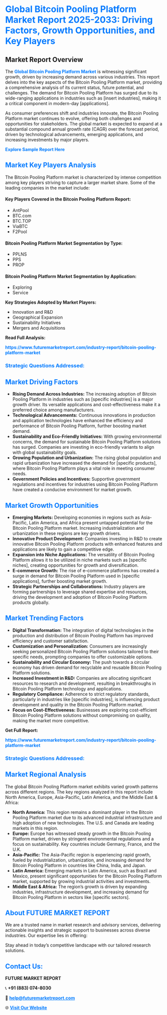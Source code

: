 <h1 style="color: #007BFF;">Global Bitcoin Pooling Platform Market Report 2025-2033: Driving Factors, Growth Opportunities, and Key Players</h1>

<section id="overview">
<h2>Market Report Overview</h2>
<p>The <a href="https://www.futuremarketreport.com/industry-report/bitcoin-pooling-platform-market" style="color: #007BFF; text-decoration: none;"><strong>Global Bitcoin Pooling Platform Market</strong></a> is witnessing significant growth, driven by increasing demand across various industries. This report delves into the key aspects of the Bitcoin Pooling Platform market, providing a comprehensive analysis of its current status, future potential, and challenges. The demand for Bitcoin Pooling Platform has surged due to its wide-ranging applications in industries such as [insert industries], making it a critical component in modern-day [applications].</p>
<p>As consumer preferences shift and industries innovate, the Bitcoin Pooling Platform market continues to evolve, offering both challenges and opportunities for stakeholders. The global market is expected to expand at a substantial compound annual growth rate (CAGR) over the forecast period, driven by technological advancements, emerging applications, and increasing investments by major players.</p>
</section>

<section id="overview">
<p><a href="https://www.futuremarketreport.com/request-sample/reportId=63930" style="color: #007BFF; text-decoration: none;"><strong>Explore Sample Report Here</strong></a></p>
</section>

<section id="key-players">
<h2 style="color: #007BFF;">Market Key Players Analysis</h2>
<p>The Bitcoin Pooling Platform market is characterized by intense competition among key players striving to capture a larger market share. Some of the leading companies in the market include:</p>
<h4>Key Players Covered in the Bitcoin Pooling Platform Report:</h4>
<ul><li>AntPool</li><li>BTC.com</li><li>BTC.TOP</li><li>ViaBTC</li><li>F2Pool</li></ul>
<h4>Bitcoin Pooling Platform Market Segmentation by Type:</h4>
<ul><li>PPLNS</li><li>PPS</li><li>PROP</li></ul>

<h4>Bitcoin Pooling Platform Market Segmentation by Application:</h4>
<ul><li>Exploring</li><li>Service</li></ul>
<p><strong>Key Strategies Adopted by Market Players:</strong></p>
<ul>
<li>Innovation and R&D</li>
<li>Geographical Expansion</li>
<li>Sustainability Initiatives</li>
<li>Mergers and Acquisitions</li>
</ul>
</section>

<section>
<p><strong>Read Full Analysis: </strong></p><a href="https://www.futuremarketreport.com/industry-report/bitcoin-pooling-platform-market" style="color: #007BFF; text-decoration: none;"><strong>https://www.futuremarketreport.com/industry-report/bitcoin-pooling-platform-market</strong></a>
<h3 style="color: #007BFF;">Strategic Questions Addressed:</h3>
</section>

<section id="driving-factors">
<h2 style="color: #007BFF;">Market Driving Factors</h2>
<ul>
<li><strong>Rising Demand Across Industries:</strong> The increasing adoption of Bitcoin Pooling Platform in industries such as [specific industries] is a major growth driver. Its versatile applications and cost-effectiveness make it a preferred choice among manufacturers.</li>
<li><strong>Technological Advancements:</strong> Continuous innovations in production and application technologies have enhanced the efficiency and performance of Bitcoin Pooling Platform, further boosting market demand.</li>
<li><strong>Sustainability and Eco-Friendly Initiatives:</strong> With growing environmental concerns, the demand for sustainable Bitcoin Pooling Platform solutions has surged. Companies are investing in eco-friendly variants to align with global sustainability goals.</li>
<li><strong>Growing Population and Urbanization:</strong> The rising global population and rapid urbanization have increased the demand for [specific products], where Bitcoin Pooling Platform plays a vital role in meeting consumer needs.</li>
<li><strong>Government Policies and Incentives:</strong> Supportive government regulations and incentives for industries using Bitcoin Pooling Platform have created a conducive environment for market growth.</li>
</ul>
</section>

<section id="growth-opportunities">
<h2 style="color: #007BFF;">Market Growth Opportunities</h2>
<ul>
<li><strong>Emerging Markets:</strong> Developing economies in regions such as Asia-Pacific, Latin America, and Africa present untapped potential for the Bitcoin Pooling Platform market. Increasing industrialization and urbanization in these regions are key growth drivers.</li>
<li><strong>Innovative Product Development:</strong> Companies investing in R&D to create innovative Bitcoin Pooling Platform products with enhanced features and applications are likely to gain a competitive edge.</li>
<li><strong>Expansion into Niche Applications:</strong> The versatility of Bitcoin Pooling Platform allows it to be utilized in niche markets such as [specific niches], creating opportunities for growth and diversification.</li>
<li><strong>E-commerce Growth:</strong> The rise of e-commerce platforms has created a surge in demand for Bitcoin Pooling Platform used in [specific applications], further boosting market growth.</li>
<li><strong>Strategic Partnerships and Collaborations:</strong> Industry players are forming partnerships to leverage shared expertise and resources, driving the development and adoption of Bitcoin Pooling Platform products globally.</li>
</ul>
</section>

<section id="trending-factors">
<h2 style="color: #007BFF;">Market Trending Factors</h2>
<ul>
<li><strong>Digital Transformation:</strong> The integration of digital technologies in the production and distribution of Bitcoin Pooling Platform has improved efficiency and customer satisfaction.</li>
<li><strong>Customization and Personalization:</strong> Consumers are increasingly seeking personalized Bitcoin Pooling Platform solutions tailored to their specific needs, prompting companies to offer customizable options.</li>
<li><strong>Sustainability and Circular Economy:</strong> The push towards a circular economy has driven demand for recyclable and reusable Bitcoin Pooling Platform solutions.</li>
<li><strong>Increased Investment in R&D:</strong> Companies are allocating significant resources to research and development, resulting in breakthroughs in Bitcoin Pooling Platform technology and applications.</li>
<li><strong>Regulatory Compliance:</strong> Adherence to strict regulatory standards, particularly in industries like [specific industries], is influencing product development and quality in the Bitcoin Pooling Platform market.</li>
<li><strong>Focus on Cost-Effectiveness:</strong> Businesses are exploring cost-efficient Bitcoin Pooling Platform solutions without compromising on quality, making the market more competitive.</li>
</ul>
</section>

<section>
<p><strong>Get Full Report: </strong></p><a href="https://www.futuremarketreport.com/industry-report/bitcoin-pooling-platform-market" style="color: #007BFF; text-decoration: none;"><strong>https://www.futuremarketreport.com/industry-report/bitcoin-pooling-platform-market</strong></a>
<h3 style="color: #007BFF;">Strategic Questions Addressed:</h3>
</section>


<section id="regional-analysis">
<h2 style="color: #007BFF;">Market Regional Analysis</h2>
<p>The global Bitcoin Pooling Platform market exhibits varied growth patterns across different regions. The key regions analyzed in this report include North America, Europe, Asia-Pacific, Latin America, and the Middle East & Africa:</p>
<ul>
<li><strong>North America:</strong> This region remains a dominant player in the Bitcoin Pooling Platform market due to its advanced industrial infrastructure and high adoption of new technologies. The U.S. and Canada are leading markets in this region.</li>
<li><strong>Europe:</strong> Europe has witnessed steady growth in the Bitcoin Pooling Platform market, driven by stringent environmental regulations and a focus on sustainability. Key countries include Germany, France, and the U.K.</li>
<li><strong>Asia-Pacific:</strong> The Asia-Pacific region is experiencing rapid growth, fueled by industrialization, urbanization, and increasing demand for Bitcoin Pooling Platform in countries like China, India, and Japan.</li>
<li><strong>Latin America:</strong> Emerging markets in Latin America, such as Brazil and Mexico, present significant opportunities for the Bitcoin Pooling Platform market, supported by growing industrial activities and investments.</li>
<li><strong>Middle East & Africa:</strong> The region’s growth is driven by expanding industries, infrastructure development, and increasing demand for Bitcoin Pooling Platform in sectors like [specific sectors].</li>
</ul>
</section>

<footer>
<h2 style="color: #007BFF;">About FUTURE MARKET REPORT</h2>
<p>We are a trusted name in market research and advisory services, delivering actionable insights and strategic support to businesses across diverse industries. Our expertise lies in offering:</p>

<p>Stay ahead in today’s competitive landscape with our tailored research solutions.</p>

<h2 style="color: #007BFF;">Contact Us:</h2>
<p><strong>FUTURE MARKET REPORT</strong></p>
<p>📞 <strong>+91 (883) 074-8030</strong></p>
<p>📧 <strong><a href="mailto:help@futuremarketreport.com" style="color: #007BFF;">help@futuremarketreport.com</a></strong></p>
<p>🌐 <strong><a href="https://www.futuremarketreport.com/" style="color: #007BFF;">Visit Our Website</a></strong></p>
</footer>